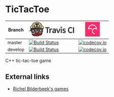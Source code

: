 # TicTacToe

Branch|[![Travis CI logo](TravisCI.png)](https://travis-ci.org)|[![Codecov logo](Codecov.png)](https://www.codecov.io)
---|---|---
master|[![Build Status](https://travis-ci.org/richelbilderbeek/TicTacToe.svg?branch=master)](https://travis-ci.org/richelbilderbeek/TicTacToe)|[![codecov.io](https://codecov.io/github/richelbilderbeek/TicTacToe/coverage.svg?branch=master)](https://codecov.io/github/richelbilderbeek/TicTacToe/branch/master)
develop|[![Build Status](https://travis-ci.org/richelbilderbeek/TicTacToe.svg?branch=develop)](https://travis-ci.org/richelbilderbeek/TicTacToe)|[![codecov.io](https://codecov.io/github/richelbilderbeek/TicTacToe/coverage.svg?branch=develop)](https://codecov.io/github/richelbilderbeek/TicTacToe/branch/develop)

C++ tic-tac-toe game

## External links

 * [Richel Bilderbeek's games](https://github.com/richelbilderbeek/Games)
